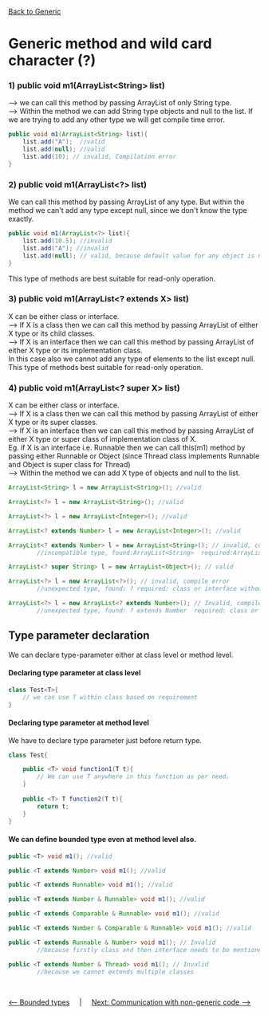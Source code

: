 [Back to Generic](../README.md)

# Generic method and wild card character (?)


### 1) public void m1(ArrayList\<String\> list)
--> we can call this method by passing ArrayList of only String type. <br>
--> Within the method we can add String type objects and null to the list. If we are trying to add any other type we will get compile time error.

```java
public void m1(ArrayList<String> list){
	list.add("A");  //valid
	list.add(null); //valid
	list.add(10); // invalid, Compilation error
}
```

### 2) public void m1(ArrayList<?> list)

We can call this method by passing ArrayList of any type. But within the method we can't add any type except null, since we don't know the type exactly.

```java
public void m1(ArrayList<?> list){
	list.add(10.5); //invalid
	list.add("A"); //invalid
	list.add(null); // valid, because default value for any object is null.
}
```

This type of methods are best suitable for read-only operation.

### 3) public void m1(ArrayList<? extends X> list)

X can be either class or interface. <br>
--> If X is a class then we can call this method by passing ArrayList of either X type or its child classes. <br>
--> If X is an interface then we can call this method by passing ArrayList of either X type or its implementation class.<br>
In this case also we cannot add any type of elements to the list except null. This type of methods best suitable for read-only operation.

### 4) public void m1(ArrayList<? super X> list)

X can be either class or interface.<br>
--> If X is a class then we can call this method by passing ArrayList of either X type or its super classes. <br>
--> If X is an interface then we can call this method by passing ArrayList of either X type or super class of implementation class of X.<br>
Eg. if X is an interface i.e. Runnable then we can call this(m1) method by passing either Runnable or Object (since Thread class implements Runnable and Object is super class for Thread) <br>
--> Within the method we can add X type of objects and null to the list.

```java
ArrayList<String> l = new ArrayList<String>(); //valid

ArrayList<?> l = new ArrayList<String>(); //valid

ArrayList<?> l = new ArrayList<Integer>(); //valid

ArrayList<? extends Number> l = new ArrayList<Integer>(); //valid

ArrayList<? extends Number> l = new ArrayList<String>(); // invalid, compile error
        //incompatible type, found:ArrayList<String>  required:ArrayList<? extends Number>

ArrayList<? super String> l = new ArrayList<Object>(); // valid

ArrayList<?> l = new ArrayList<?>(); // invalid, compile error
        //unexpected type, found: ? required: class or interface without bounds

ArrayList<?> l = new ArrayList<? extends Number>(); // Invalid, compile error
        //unexpected type, found: ? extends Number  required: class or interface without bounds
```

## Type parameter declaration

We can declare type-parameter either at class level or method level. 

#### Declaring type parameter at class level

``` java
class Test<T>{
	// we can use T within class based on requirement
}
```

#### Declaring type parameter at method level
We have to declare type parameter just before return type.

```java
class Test{

	public <T> void function1(T t){
		// We can use T anywhere in this function as per need.
	}
	
	public <T> T function2(T t){
		return t;
	}
}
```

#### We can define bounded type even at method level also.

```java
public <T> void m1(); //valid

public <T extends Number> void m1(); //valid

public <T extends Runnable> void m1(); //valid

public <T extends Number & Runnable> void m1(); //valid

public <T extends Comparable & Runnable> void m1(); //valid

public <T extends Number & Comparable & Runnable> void m1(); //valid

public <T extends Runnable & Number> void m1(); // Invalid
        //because firstly class and then interface needs to be mentioned.

public <T extends Number & Thread> void m1(); // Invalid
        //because we cannot extends multiple classes
```


<br>

[<-- Bounded types](../3_bounded_types/README.md) &nbsp;&nbsp;&nbsp;&nbsp;|&nbsp;&nbsp;&nbsp;&nbsp; [Next: Communication with non-generic code -->](../5_communication_with_non_generic_code/README.md)

<br>